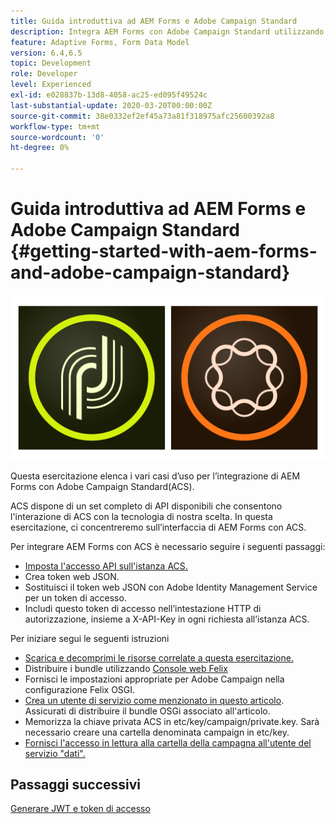 ```yaml
---
title: Guida introduttiva ad AEM Forms e Adobe Campaign Standard
description: Integra AEM Forms con Adobe Campaign Standard utilizzando AEM Forms Form Data Model per recuperare le informazioni sul profilo della campagna ACS, ecc.
feature: Adaptive Forms, Form Data Model
version: 6.4,6.5
topic: Development
role: Developer
level: Experienced
exl-id: e028837b-13d8-4058-ac25-ed095f49524c
last-substantial-update: 2020-03-20T00:00:00Z
source-git-commit: 38e0332ef2ef45a73a81f318975afc25600392a8
workflow-type: tm+mt
source-wordcount: '0'
ht-degree: 0%

---
```


# Guida introduttiva ad AEM Forms e Adobe Campaign Standard {#getting-started-with-aem-forms-and-adobe-campaign-standard}

![formsandcampaign](assets/helpx-cards-forms.png)

Questa esercitazione elenca i vari casi d’uso per l’integrazione di AEM Forms con Adobe Campaign Standard(ACS).

ACS dispone di un set completo di API disponibili che consentono l&#39;interazione di ACS con la tecnologia di nostra scelta. In questa esercitazione, ci concentreremo sull’interfaccia di AEM Forms con ACS.

Per integrare AEM Forms con ACS è necessario seguire i seguenti passaggi:

* [Imposta l&#39;accesso API sull&#39;istanza ACS.](https://experienceleague.adobe.com/docs/campaign-standard/using/working-with-apis/get-started-apis.html?lang=en)
* Crea token web JSON.
* Sostituisci il token web JSON con Adobe Identity Management Service per un token di accesso.
* Includi questo token di accesso nell’intestazione HTTP di autorizzazione, insieme a X-API-Key in ogni richiesta all’istanza ACS.

Per iniziare segui le seguenti istruzioni

* [Scarica e decomprimi le risorse correlate a questa esercitazione.](assets/aem-forms-and-acs-bundles.zip)
* Distribuire i bundle utilizzando [Console web Felix](http://localhost:4502/system/console/bundles)
* Fornisci le impostazioni appropriate per Adobe Campaign nella configurazione Felix OSGI.
* [Crea un utente di servizio come menzionato in questo articolo](/help/forms/adaptive-forms/service-user-tutorial-develop.md). Assicurati di distribuire il bundle OSGi associato all&#39;articolo.
* Memorizza la chiave privata ACS in etc/key/campaign/private.key. Sarà necessario creare una cartella denominata campaign in etc/key.
* [Fornisci l&#39;accesso in lettura alla cartella della campagna all&#39;utente del servizio &quot;dati&quot;.](http://localhost:4502/useradmin)

## Passaggi successivi

[Generare JWT e token di accesso](partone.md)

